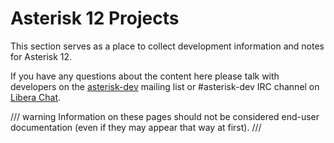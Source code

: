 # Asterisk 12 Projects

This section serves as a place to collect development information and
notes for Asterisk 12.

If you have any questions about the content here please talk with
developers on the [asterisk-dev](https://groups.io/g/asterisk-dev)
mailing list or #asterisk-dev IRC channel on [Libera
Chat](https://libera.chat/).

/// warning
Information on these pages should not be considered end-user
documentation (even if they may appear that way at first).
///
